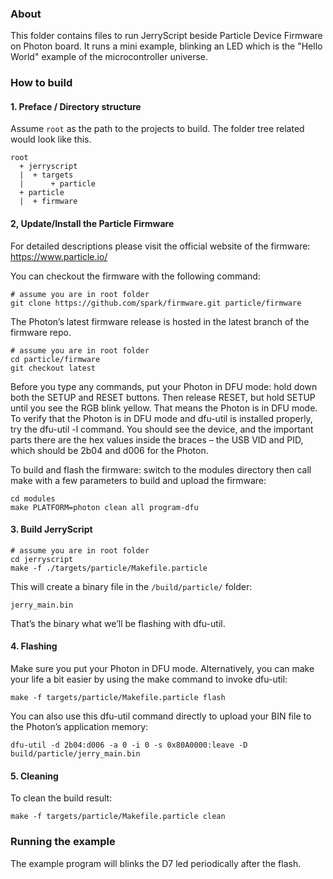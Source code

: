 ### About

This folder contains files to run JerryScript beside Particle Device Firmware on Photon board.
It  runs a mini example, blinking an LED which is the "Hello World" example of the microcontroller universe.

### How to build

#### 1. Preface / Directory structure

Assume `root` as the path to the projects to build.
The folder tree related would look like this.

```
root
  + jerryscript
  |  + targets
  |      + particle
  + particle
  |  + firmware
```


#### 2, Update/Install the Particle Firmware

For detailed descriptions please visit the official website of the firmware: https://www.particle.io/

You can checkout the firmware with the following command:

```
# assume you are in root folder
git clone https://github.com/spark/firmware.git particle/firmware
````

The Photon’s latest firmware release is hosted in the latest branch of the firmware repo.

```
# assume you are in root folder
cd particle/firmware
git checkout latest
```

Before you type any commands, put your Photon in DFU mode: hold down both the SETUP and RESET buttons. Then release RESET, but hold SETUP until you see the RGB blink yellow. That means the Photon is in DFU mode. To verify that the Photon is in DFU mode and dfu-util is installed properly, try the dfu-util -l command. You should see the device, and the important parts there are the hex values inside the braces – the USB VID and PID, which should be 2b04 and d006 for the Photon.

To build and flash the firmware: switch to the modules directory then call make with a few parameters to build and upload the firmware:

```
cd modules
make PLATFORM=photon clean all program-dfu
```

#### 3. Build JerryScript

```
# assume you are in root folder
cd jerryscript
make -f ./targets/particle/Makefile.particle
```

This will create a binary file in the `/build/particle/` folder:
```
jerry_main.bin
```

That’s the binary what we’ll be flashing with dfu-util.


#### 4. Flashing

Make sure you put your Photon in DFU mode.
Alternatively, you can make your life a bit easier by using the make command to invoke dfu-util:

```
make -f targets/particle/Makefile.particle flash
```

You can also use this dfu-util command directly to upload your BIN file to the Photon’s application memory:

```
dfu-util -d 2b04:d006 -a 0 -i 0 -s 0x80A0000:leave -D build/particle/jerry_main.bin
```

#### 5. Cleaning

To clean the build result:
```
make -f targets/particle/Makefile.particle clean
```

### Running the example

The example program will blinks the D7 led periodically after the flash.